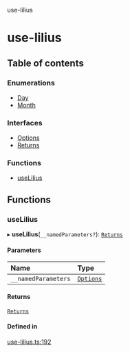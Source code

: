 use-lilius

# use-lilius

## Table of contents

### Enumerations

- [Day](enums/Day.md)
- [Month](enums/Month.md)

### Interfaces

- [Options](interfaces/Options.md)
- [Returns](interfaces/Returns.md)

### Functions

- [useLilius](README.md#uselilius)

## Functions

### useLilius

▸ **useLilius**(`__namedParameters?`): [`Returns`](interfaces/Returns.md)

#### Parameters

| Name | Type |
| :------ | :------ |
| `__namedParameters` | [`Options`](interfaces/Options.md) |

#### Returns

[`Returns`](interfaces/Returns.md)

#### Defined in

[use-lilius.ts:192](https://github.com/its-danny/use-lilius/blob/b9482cf/src/use-lilius.ts#L192)
